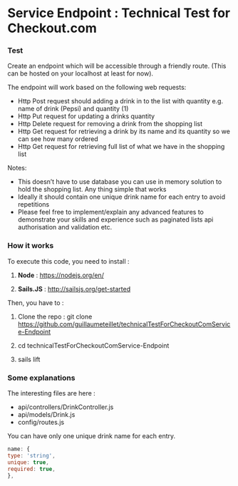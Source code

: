 # Service Endpoint : Technical Test for Checkout.com

### Test

Create an endpoint which will be accessible through a friendly route. (This can be hosted on your localhost at least for now).

The endpoint will work based on the following web requests:
+ Http Post request should adding a drink in to the list with quantity e.g. name of drink (Pepsi) and quantity (1)
+ Http Put request for updating a drinks quantity
+ Http Delete request for removing a drink from the shopping list
+ Http Get request for retrieving a drink by its name and its quantity so we can see how many ordered
+ Http Get request for retrieving full list of what we have in the shopping list

Notes:
+ This doesn’t have to use database you can use in memory solution to hold the shopping list. Any thing simple that works
+ Ideally it should contain one unique drink name for each entry to avoid repetitions
+ Please feel free to implement/explain any advanced features to demonstrate your skills and experience such as paginated lists api authorisation and validation etc.

### How it works

To execute this code, you need to install :

1) **Node** : https://nodejs.org/en/

2) **Sails.JS** : http://sailsjs.org/get-started

Then, you have to :

1) Clone the repo : git clone https://github.com/guillaumeteillet/technicalTestForCheckoutComService-Endpoint

2) cd technicalTestForCheckoutComService-Endpoint

3) sails lift

### Some explanations

The interesting files are here :
+ api/controllers/DrinkController.js
+ api/models/Drink.js
+ config/routes.js

You can have only one unique drink name for each entry.

```javascript
name: {
type: 'string',
unique: true,
required: true,
},
```
